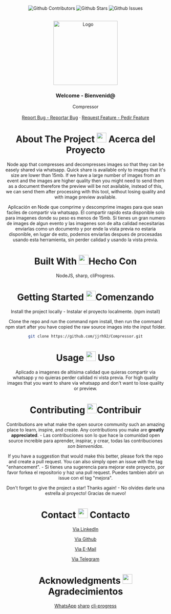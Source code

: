 <br />

<div align="center">

![Github Contributors](https://img.shields.io/github/contributors/jjrh92/Compressor)
![Github Stars](https://img.shields.io/github/stars/jjrh92/Compressor)
![Github Issues](https://img.shields.io/github/issues-raw/jjrh92/Compressor)

<!-- PROJECT LOGO -->
<br />
<div align="center">
  <a href="https://github.com/jjrh92/Compressor">
    <img src="https://img.icons8.com/?size=256&id=43677&format=png" alt="Logo" width="200" height="200">
  </a>

<h3 align="center">Welcome - Bienvenid@</h3>

  <p align=center">
    Compressor
    <br />
    <br />
    <a href="https://github.com/jjrh92/Compressor/issues">Report Bug - Reportar Bug</a>
    ·
    <a href="https://github.com/jjrh92/Compressor/issues">Request Feature - Pedir Feature</a>
  </p>
</div>

<!-- ABOUT THE PROJECT -->

<h1 align="center"> 
About The Project <img src="https://media2.giphy.com/media/4ZrRpqbSaWoyZYRoCd/giphy.gif" width="30px"> Acerca del Proyecto
</h1>

Node app that compresses and decompresses images so that they can be easely shared via whatsapp. Quick share is available only to images that it's size are lower than 15mb. If we have a large number of images from an event and the images are higher quality then you might need to send them as a document therefore the preview will be not available, instead of this, we can send them after processing with this tool, without losing quality and with image preview available.

Aplicación en Node que comprime y descomprime images para que sean faciles de compartir via whatsapp. El compartir rapido esta disponible solo para imagenes donde su peso es menos de 15mb. Si tienes un gran numero de images de algun evento y las imagenes son de alta calidad necesitarias enviarlas como un documento y por ende la vista previa no estaria disponible, en lugar de esto, podemos enviarlas despues de procesadas usando esta herramienta, sin perder calidad y usando la vista previa.

<h1 align="center"> 
Built With <img src="https://media0.giphy.com/media/uhQuegHFqkVYuFMXMQ/giphy.gif" width="30px">Hecho Con
</h1>

NodeJS, sharp, cliProgress.

<!-- GETTING STARTED -->
<h1 align="center"> 
Getting Started <img src="https://media1.giphy.com/media/QvpqIQAAl66EfoTJj8/giphy.gif" width="30px">Comenzando
</h1>


Install the project locally - Instalar el proyecto localmente. (npm install)

Clone the repo and run the command npm install, then run the command npm start after you have copied the raw source images into the input folder.
   ```sh
   git clone https://github.com/jjrh92/Compressor.git
   ```

<!-- USAGE EXAMPLES -->
<h1 align="center"> 
Usage <img src="https://media4.giphy.com/media/v1.Y2lkPTc5MGI3NjExN2lvcWx2Ynpia3BjYnk3Yzlvdmw1cnBjdHI3cm5uY3QzenM1enNibiZlcD12MV9pbnRlcm5hbF9naWZfYnlfaWQmY3Q9cw/igPDtkfSJZMFwE0LP8/giphy.gif" width="30px"> Uso
</h1>

Aplicado a imagenes de altisima calidad que quieras compartir via whatsapp y no quieras perder calidad ni vista previa. For high quality images that you want to share via whatsapp and don't want to lose quality or preview. 

<!-- CONTRIBUTING -->
<h1 align="center"> 
Contributing <img src="https://media4.giphy.com/media/rkzUVAQe0zC52ActrJ/giphy.gif" width="30px">Contribuir
</h1>

Contributions are what make the open source community such an amazing place to learn, inspire, and create. Any contributions you make are **greatly appreciated**. - Las contribuciones son lo que hace la comunidad open source increible para aprender, inspirar, y crear, todas las contribuciones *son bienvenidas*. 

If you have a suggestion that would make this better, please fork the repo and create a pull request. You can also simply open an issue with the tag "enhancement". - Si tienes una sugerencia para mejorar este proyecto, por favor forkea el repositorio y haz una pull request. Puedes tambien abrir un issue con el tag "mejora".

Don't forget to give the project a star! Thanks again! - No olvides darle una estrella al proyecto! Gracias de nuevo!

<!-- CONTACT -->
<h1 align="center"> 
Contact <img src="https://media3.giphy.com/media/dA9zmG7BCtbauczAQY/giphy.gif" width="30px"> Contacto
</h1>

[Via LinkedIn](https://linkedin.com/jjrh92)

[Via Github](https://github.com/jjrh92)

[Via E-Mail](mailto:contact@julioreyes.dev)

[Via Telegram](https://t.me/jjrh92)

<!-- ACKNOWLEDGMENTS -->
<h1 align="center"> 
Acknowledgments <img src="https://media1.giphy.com/media/v1.Y2lkPTc5MGI3NjExbXliemQ4NzVmdXRxc3FyM3RjN2F2NzQ5MmRwZnJxa2VrZDBncjhtbiZlcD12MV9pbnRlcm5hbF9naWZfYnlfaWQmY3Q9cw/sa5tk2gi3G1MSmy1vY/giphy.gif" width="30px"> Agradecimientos
</h1>

[WhatsApp](https://www.whatsapp.com/)
[sharp](https://www.npmjs.com/package/sharp)
[cli-progress](https://www.npmjs.com/package/cli-progress)
